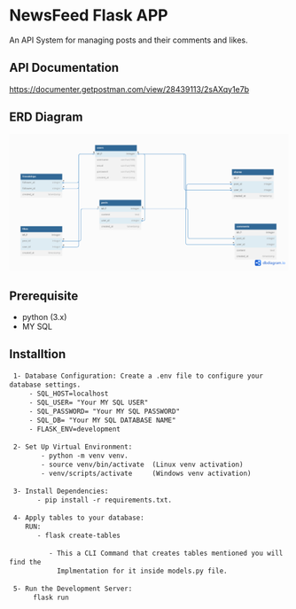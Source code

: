 # NewsFeed Flask APP
An API System for managing posts and their comments and likes.

## API Documentation
https://documenter.getpostman.com/view/28439113/2sAXqy1e7b

## ERD Diagram
![](erd.png)


## Prerequisite

- python (3.x)
- MY SQL


## Installtion

     1- Database Configuration: Create a .env file to configure your database settings.
         - SQL_HOST=localhost
         - SQL_USER= "Your MY SQL USER"
         - SQL_PASSWORD= "Your MY SQL PASSWORD"
         - SQL_DB= "Your MY SQL DATABASE NAME"
         - FLASK_ENV=development

     2- Set Up Virtual Environment:
            - python -m venv venv.
            - source venv/bin/activate  (Linux venv activation)
            - venv/scripts/activate     (Windows venv activation)

     3- Install Dependencies:
           - pip install -r requirements.txt.

     4- Apply tables to your database:
        RUN:
           - flask create-tables
           
              - This a CLI Command that creates tables mentioned you will find the
                Implmentation for it inside models.py file.
                
     5- Run the Development Server:
          flask run
      
